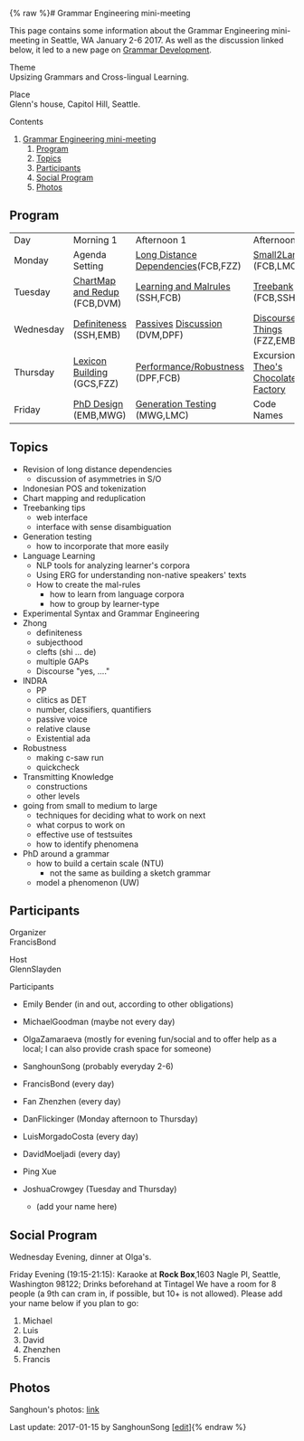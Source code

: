 {% raw %}# Grammar Engineering mini-meeting

This page contains some information about the Grammar Engineering
mini-meeting in Seattle, WA January 2-6 2017. As well as the discussion
linked below, it led to a new page on [Grammar
Development](https://delph-in.github.io/docs/matrix/GrammarDevelopment).

Theme\
Upsizing Grammars and Cross-lingual Learning.

Place\
Glenn's house, Capitol Hill, Seattle.

Contents

1. [Grammar Engineering
mini-meeting](https://delph-in.github.io/docs/summits/CapitolHillTop)
   1. [Program](https://delph-in.github.io/docs/summits/CapitolHillTop)
   2. [Topics](https://delph-in.github.io/docs/summits/CapitolHillTop)
   3. [Participants](https://delph-in.github.io/docs/summits/CapitolHillTop)
   4. [Social Program](https://delph-in.github.io/docs/summits/CapitolHillTop)
   5. [Photos](https://delph-in.github.io/docs/summits/CapitolHillTop)

## Program

|           |                                                     |                                                                                       |                                                                       |
|-----------|-----------------------------------------------------|---------------------------------------------------------------------------------------|-----------------------------------------------------------------------|
| Day       | Morning 1                                           | Afternoon 1                                                                           | Afternoon 2                                                           |
| Monday    | Agenda Setting                                      | [Long Distance Dependencies](https://delph-in.github.io/docs/summits/CapitolHillDependencies)(FCB,FZZ)                        | [Small2Large](https://delph-in.github.io/docs/summits/CapitolHillSmall2Large) (FCB,LMC)                       |
| Tuesday   | [ChartMap and Redup](https://delph-in.github.io/docs/summits/CapitolHillChartMap) (FCB,DVM) | [Learning and Malrules](https://delph-in.github.io/docs/summits/CapitolHillLearning) (SSH,FCB)                                | [Treebank](https://delph-in.github.io/docs/erg/CapitolHillTreebank) (FCB,SSH)                             |
| Wednesday | [Definiteness](https://delph-in.github.io/docs/summits/CapitolHillDefiniteness) (SSH,EMB)   | [Passives](https://delph-in.github.io/docs/grammars/CapitolHillPassives) [Discussion](https://delph-in.github.io/docs/grammars/CapitalHillPassivesDiscussion) (DVM,DPF) | [Discoursey Things](https://delph-in.github.io/docs/summits/CapitolHillDiscourse) (FZZ,EMB)                   |
| Thursday  | [Lexicon Building](https://delph-in.github.io/docs/summits/CapitolHillLexicon) (GCS,FZZ)    | [Performance/Robustness](https://delph-in.github.io/docs/summits/CapitolHillPerformance) (DPF,FCB)                            | Excursion: [Theo's Chocolate Factory](https://www.theochocolate.com/) |
| Friday    | [PhD Design](https://delph-in.github.io/docs/summits/CapitolHillPhDDesign) (EMB,MWG)        | [Generation Testing](https://delph-in.github.io/docs/summits/CapitolHillGenerationTesting) (MWG,LMC)                          | Code Names                                                            |

## Topics

- Revision of long distance dependencies
  - discussion of asymmetries in S/O
- Indonesian POS and tokenization
- Chart mapping and reduplication
- Treebanking tips
  - web interface
  - interface with sense disambiguation
- Generation testing
  - how to incorporate that more easily
- Language Learning
  - NLP tools for analyzing learner's corpora
  - Using ERG for understanding non-native speakers' texts
  - How to create the mal-rules
    - how to learn from language corpora
    - how to group by learner-type
- Experimental Syntax and Grammar Engineering
- Zhong
  - definiteness
  - subjecthood
  - clefts (shi ... de)
  - multiple GAPs
  - Discourse "yes, ...."
- INDRA
  - PP
  - clitics as DET
  - number, classifiers, quantifiers
  - passive voice
  - relative clause
  - Existential ada
- Robustness
  - making c-saw run
  - quickcheck
- Transmitting Knowledge
  - constructions
  - other levels
- going from small to medium to large
  - techniques for deciding what to work on next
  - what corpus to work on
  - effective use of testsuites
  - how to identify phenomena
- PhD around a grammar
  - how to build a certain scale (NTU)
    - not the same as building a sketch grammar
  - model a phenomenon (UW)

## Participants

Organizer\
FrancisBond

Host\
GlennSlayden

Participants  
- Emily Bender (in and out, according to other obligations)
- MichaelGoodman (maybe not every day)
- OlgaZamaraeva (mostly for evening fun/social and to
offer help as a local; I can also provide crash space for someone)
- SanghounSong (probably everyday 2-6)
- FrancisBond (every day)
- Fan Zhenzhen (every day)
- DanFlickinger (Monday afternoon to Thursday)
- LuisMorgadoCosta (every day)
- DavidMoeljadi (every day)
- Ping Xue
- JoshuaCrowgey (Tuesday and Thursday)
  
  - (add your name here)

## Social Program

Wednesday Evening, dinner at Olga's.

Friday Evening (19:15-21:15): Karaoke at **Rock Box**,1603 Nagle Pl,
Seattle, Washington 98122; Drinks beforehand at Tintagel We have a room
for 8 people (a 9th can cram in, if possible, but 10+ is not allowed).
Please add your name below if you plan to go:

1. Michael
2. Luis
3. David
4. Zhenzhen
5. Francis

## Photos

Sanghoun's photos: [link](https://goo.gl/photos/yNf2KheYyyz9Wojz5)

Last update: 2017-01-15 by SanghounSong [[edit](https://github.com/delph-in/docs/wiki/CapitolHillTop/_edit)]{% endraw %}